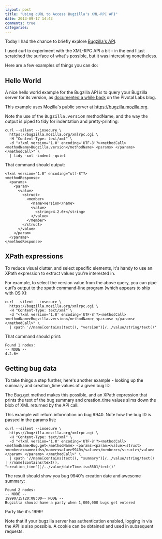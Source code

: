 ```yaml
---
layout: post
title: "Using cURL to Access Bugzilla's XML-RPC API"
date: 2013-09-17 14:43
comments: true
categories: 
---
```

Today I had the chance to briefly explore <a href="http://www.bugzilla.org/docs/tip/en/html/api/">Bugzilla's API</a>.

I used curl to experiment with the XML-RPC API a bit - in the end I just scratched the surface of what's possible, but it was interesting nonetheless.

Here are a few examples of things you can do:

Hello World
-----------
A nice hello world example for the Bugzilla API is to query your Bugzilla server for its version, as <a href="http://pivotallabs.com/setting-up-and-troubleshooting-the-bugzilla-integration-in-tracker/">documented a while back</a> on the Pivotal Labs blog.

This example uses Mozilla's public server at https://bugzilla.mozilla.org.

Note the use of the <tt>Bugzilla.version</tt> methodName, and the way the output is piped to tidy for indentation and pretty-printing:

```
curl --silent --insecure \
  https://bugzilla.mozilla.org/xmlrpc.cgi \
  -H "Content-Type: text/xml" \
  -d "<?xml version='1.0' encoding='UTF-8'?><methodCall><methodName>Bugzilla.version</methodName> <params> </params> </methodCall>" \
  | tidy -xml -indent -quiet
```

That command should output:

```
<?xml version="1.0" encoding="utf-8"?>
<methodResponse>
  <params>
    <param>
      <value>
        <struct>
          <member>
            <name>version</name>
            <value>
              <string>4.2.6+</string>
            </value>
          </member>
        </struct>
      </value>
    </param>
  </params>
</methodResponse>
```

XPath expressions
-----------------
To reduce visual clutter, and select specific elements, it's handy to use an XPath expression to extract values you're interested in.

For example, to select the version value from the above query, you can pipe curl's output to the xpath command-line program (which appears to ship with OS X):

```
curl --silent --insecure \
  https://bugzilla.mozilla.org/xmlrpc.cgi \
  -H "Content-Type: text/xml" \
  -d "<?xml version='1.0' encoding='UTF-8'?><methodCall><methodName>Bugzilla.version</methodName> <params> </params> </methodCall>" \
  | xpath '//name[contains(text(), "version")]/../value/string/text()'
```

That command should print:

```
Found 1 nodes:
-- NODE --
4.2.6+
```

Getting bug data
----------------

To take things a step further, here's another example - looking up the summary and creation_time values of a given bug ID.

The Bug.get method makes this possible, and an XPath expression that prints the text of the bug summary and creation_time values slims down the blob of XML returned by the API call.

This example will return information on bug 9940. Note how the bug ID is passed in the params list:

```
curl --silent --insecure \
  https://bugzilla.mozilla.org/xmlrpc.cgi \
  -H "Content-Type: text/xml" \
  -d "<?xml version='1.0' encoding='UTF-8'?><methodCall><methodName>Bug.get</methodName> <params><param><value><struct><member><name>ids</name><value>9940</value></member></struct></value></param> </params> </methodCall>" \
  | xpath '//name[contains(text(), "summary")]/../value/string/text() | //name[contains(text(), "creation_time")]/../value/dateTime.iso8601/text()'
```

The result should show you bug 9940's creation date and awesome summary:

```
Found 2 nodes:
-- NODE --
19990715T20:08:00-- NODE --
Bugzilla should have a party when 1,000,000 bugs get entered
```

Party like it's 1999!

Note that if your bugzilla server has authentication enabled, logging in via the API is also possible. A cookie can be obtained and used in subsequent requests.

